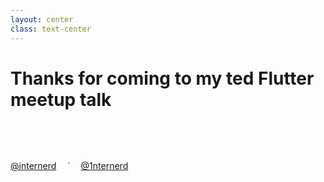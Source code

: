 ```yaml
---
layout: center
class: text-center
---
```


<h1 style="margin-bottom:5rem">Thanks for coming to my <span class="text-red-600" v-mark="{ at: 1, color: '#234', iterations: 10, type: 'crossed-off' }">ted</span>&nbsp;<span v-mark="{ at: 1, color: 'pink', type: 'box' }">Flutter meetup</span>&nbsp;talk</h1>

<div class="w-full flex items-center justify-center">
    <a href="https://gitlab.com/internerd"><carbon-logo-gitlab /> @internerd</a>
    <span>&emsp;&dot;&emsp;</span>
    <a href="https://github.com/1nternerd"><carbon-logo-github /> @1nternerd</a>
</div>